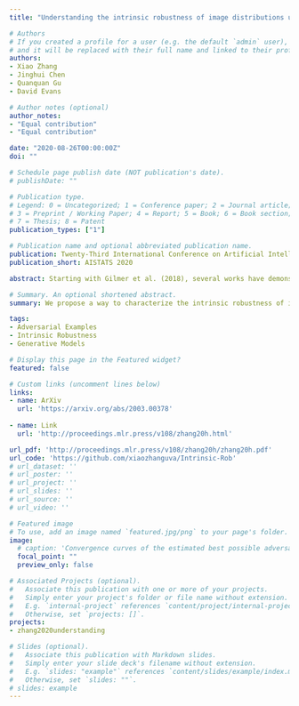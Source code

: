 ```yaml
---
title: "Understanding the intrinsic robustness of image distributions using conditional generative models"

# Authors
# If you created a profile for a user (e.g. the default `admin` user), write the username (folder name) here 
# and it will be replaced with their full name and linked to their profile.
authors:
- Xiao Zhang
- Jinghui Chen
- Quanquan Gu
- David Evans

# Author notes (optional)
author_notes:
- "Equal contribution"
- "Equal contribution"

date: "2020-08-26T00:00:00Z"
doi: ""

# Schedule page publish date (NOT publication's date).
# publishDate: ""

# Publication type.
# Legend: 0 = Uncategorized; 1 = Conference paper; 2 = Journal article;
# 3 = Preprint / Working Paper; 4 = Report; 5 = Book; 6 = Book section;
# 7 = Thesis; 8 = Patent
publication_types: ["1"]

# Publication name and optional abbreviated publication name.
publication: Twenty-Third International Conference on Artificial Intelligence and Statistics
publication_short: AISTATS 2020

abstract: Starting with Gilmer et al. (2018), several works have demonstrated the inevitability of adversarial examples based on different assumptions about the underlying input probability space. It remains unclear, however, whether these results apply to natural image distributions. In this work, we assume the underlying data distribution is captured by some conditional generative model, and prove intrinsic robustness bounds for a general class of classifiers, which solves an open problem in Fawzi et al. (2018). Building upon the state-of-the-art conditional generative models, we study the intrinsic robustness of two common image benchmarks under L2 perturbations, and show the existence of a large gap between the robustness limits implied by our theory and the adversarial robustness achieved by current state- of-the-art robust models. Code for all our experiments is available at https://github.com/xiaozhanguva/Intrinsic- Rob.

# Summary. An optional shortened abstract.
summary: We propose a way to characterize the intrinsic robustness of image distributions under L2 perturbations using conditional generative models.

tags: 
- Adversarial Examples
- Intrinsic Robustness
- Generative Models

# Display this page in the Featured widget?
featured: false

# Custom links (uncomment lines below)
links:
- name: ArXiv
  url: 'https://arxiv.org/abs/2003.00378'
  
- name: Link
  url: 'http://proceedings.mlr.press/v108/zhang20h.html'

url_pdf: 'http://proceedings.mlr.press/v108/zhang20h/zhang20h.pdf'
url_code: 'https://github.com/xiaozhanguva/Intrinsic-Rob'
# url_dataset: ''
# url_poster: ''
# url_project: ''
# url_slides: ''
# url_source: ''
# url_video: ''

# Featured image
# To use, add an image named `featured.jpg/png` to your page's folder. 
image:
  # caption: 'Convergence curves of the estimated best possible adversarial risk'
  focal_point: ""
  preview_only: false

# Associated Projects (optional).
#   Associate this publication with one or more of your projects.
#   Simply enter your project's folder or file name without extension.
#   E.g. `internal-project` references `content/project/internal-project/index.md`.
#   Otherwise, set `projects: []`.
projects:
- zhang2020understanding

# Slides (optional).
#   Associate this publication with Markdown slides.
#   Simply enter your slide deck's filename without extension.
#   E.g. `slides: "example"` references `content/slides/example/index.md`.
#   Otherwise, set `slides: ""`.
# slides: example
---
```


<!-- {{% callout note %}}
Click the *Cite* button above to demo the feature to enable visitors to import publication metadata into their reference management software.
{{% /callout %}}

{{% callout note %}}
Create your slides in Markdown - click the *Slides* button to check out the example.
{{% /callout %}}

Supplementary notes can be added here, including [code, math, and images](https://wowchemy.com/docs/writing-markdown-latex/). -->
